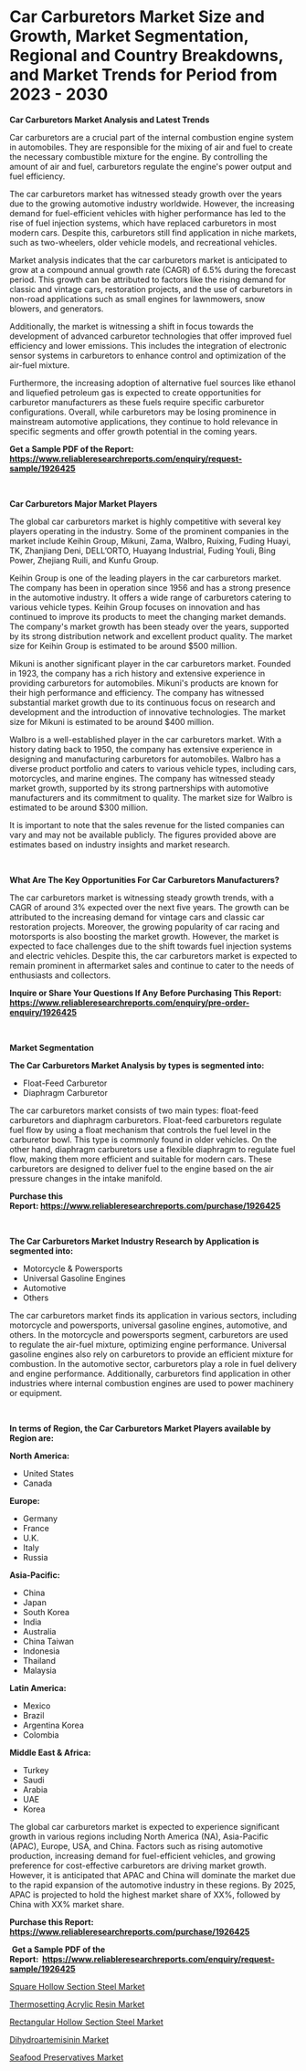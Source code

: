 <p><h1>Car Carburetors Market Size and Growth, Market Segmentation, Regional and Country Breakdowns, and Market Trends for Period from 2023 -  2030</h1></p><p><strong>Car Carburetors Market Analysis and Latest Trends</strong></p>
<p><p>Car carburetors are a crucial part of the internal combustion engine system in automobiles. They are responsible for the mixing of air and fuel to create the necessary combustible mixture for the engine. By controlling the amount of air and fuel, carburetors regulate the engine's power output and fuel efficiency.</p><p>The car carburetors market has witnessed steady growth over the years due to the growing automotive industry worldwide. However, the increasing demand for fuel-efficient vehicles with higher performance has led to the rise of fuel injection systems, which have replaced carburetors in most modern cars. Despite this, carburetors still find application in niche markets, such as two-wheelers, older vehicle models, and recreational vehicles.</p><p>Market analysis indicates that the car carburetors market is anticipated to grow at a compound annual growth rate (CAGR) of 6.5% during the forecast period. This growth can be attributed to factors like the rising demand for classic and vintage cars, restoration projects, and the use of carburetors in non-road applications such as small engines for lawnmowers, snow blowers, and generators.</p><p>Additionally, the market is witnessing a shift in focus towards the development of advanced carburetor technologies that offer improved fuel efficiency and lower emissions. This includes the integration of electronic sensor systems in carburetors to enhance control and optimization of the air-fuel mixture.</p><p>Furthermore, the increasing adoption of alternative fuel sources like ethanol and liquefied petroleum gas is expected to create opportunities for carburetor manufacturers as these fuels require specific carburetor configurations. Overall, while carburetors may be losing prominence in mainstream automotive applications, they continue to hold relevance in specific segments and offer growth potential in the coming years.</p></p>
<p><strong>Get a Sample PDF of the Report:&nbsp; <a href="https://www.reliableresearchreports.com/enquiry/request-sample/1926425">https://www.reliableresearchreports.com/enquiry/request-sample/1926425</a></strong></p>
<p>&nbsp;</p>
<p><strong>Car Carburetors Major Market Players</strong></p>
<p><p>The global car carburetors market is highly competitive with several key players operating in the industry. Some of the prominent companies in the market include Keihin Group, Mikuni, Zama, Walbro, Ruixing, Fuding Huayi, TK, Zhanjiang Deni, DELL’ORTO, Huayang Industrial, Fuding Youli, Bing Power, Zhejiang Ruili, and Kunfu Group.</p><p>Keihin Group is one of the leading players in the car carburetors market. The company has been in operation since 1956 and has a strong presence in the automotive industry. It offers a wide range of carburetors catering to various vehicle types. Keihin Group focuses on innovation and has continued to improve its products to meet the changing market demands. The company's market growth has been steady over the years, supported by its strong distribution network and excellent product quality. The market size for Keihin Group is estimated to be around $500 million.</p><p>Mikuni is another significant player in the car carburetors market. Founded in 1923, the company has a rich history and extensive experience in providing carburetors for automobiles. Mikuni's products are known for their high performance and efficiency. The company has witnessed substantial market growth due to its continuous focus on research and development and the introduction of innovative technologies. The market size for Mikuni is estimated to be around $400 million.</p><p>Walbro is a well-established player in the car carburetors market. With a history dating back to 1950, the company has extensive experience in designing and manufacturing carburetors for automobiles. Walbro has a diverse product portfolio and caters to various vehicle types, including cars, motorcycles, and marine engines. The company has witnessed steady market growth, supported by its strong partnerships with automotive manufacturers and its commitment to quality. The market size for Walbro is estimated to be around $300 million.</p><p>It is important to note that the sales revenue for the listed companies can vary and may not be available publicly. The figures provided above are estimates based on industry insights and market research.</p></p>
<p>&nbsp;</p>
<p><strong>What Are The Key Opportunities For Car Carburetors Manufacturers?</strong></p>
<p><p>The car carburetors market is witnessing steady growth trends, with a CAGR of around 3% expected over the next five years. The growth can be attributed to the increasing demand for vintage cars and classic car restoration projects. Moreover, the growing popularity of car racing and motorsports is also boosting the market growth. However, the market is expected to face challenges due to the shift towards fuel injection systems and electric vehicles. Despite this, the car carburetors market is expected to remain prominent in aftermarket sales and continue to cater to the needs of enthusiasts and collectors.</p></p>
<p><strong>Inquire or Share Your Questions If Any Before Purchasing This Report: <a href="https://www.reliableresearchreports.com/enquiry/pre-order-enquiry/1926425">https://www.reliableresearchreports.com/enquiry/pre-order-enquiry/1926425</a></strong></p>
<p>&nbsp;</p>
<p><strong>Market Segmentation</strong></p>
<p><strong>The Car Carburetors Market Analysis by types is segmented into:</strong></p>
<p><ul><li>Float-Feed Carburetor</li><li>Diaphragm Carburetor</li></ul></p>
<p><p>The car carburetors market consists of two main types: float-feed carburetors and diaphragm carburetors. Float-feed carburetors regulate fuel flow by using a float mechanism that controls the fuel level in the carburetor bowl. This type is commonly found in older vehicles. On the other hand, diaphragm carburetors use a flexible diaphragm to regulate fuel flow, making them more efficient and suitable for modern cars. These carburetors are designed to deliver fuel to the engine based on the air pressure changes in the intake manifold.</p></p>
<p><strong>Purchase this Report:&nbsp;<a href="https://www.reliableresearchreports.com/purchase/1926425">https://www.reliableresearchreports.com/purchase/1926425</a></strong></p>
<p>&nbsp;</p>
<p><strong>The Car Carburetors Market Industry Research by Application is segmented into:</strong></p>
<p><ul><li>Motorcycle & Powersports</li><li>Universal Gasoline Engines</li><li>Automotive</li><li>Others</li></ul></p>
<p><p>The car carburetors market finds its application in various sectors, including motorcycle and powersports, universal gasoline engines, automotive, and others. In the motorcycle and powersports segment, carburetors are used to regulate the air-fuel mixture, optimizing engine performance. Universal gasoline engines also rely on carburetors to provide an efficient mixture for combustion. In the automotive sector, carburetors play a role in fuel delivery and engine performance. Additionally, carburetors find application in other industries where internal combustion engines are used to power machinery or equipment.</p></p>
<p>&nbsp;</p>
<p><strong>In terms of Region, the Car Carburetors Market Players available by Region are:</strong></p>
<p>
    <p> <strong> North America: </strong>
        <ul>
            <li>United States</li>
            <li>Canada</li>
        </ul>
        </p> 
    <p> <strong> Europe: </strong>
        <ul>
            <li>Germany</li>
            <li>France</li>
            <li>U.K.</li>
            <li>Italy</li>
            <li>Russia</li>
        </ul>
        </p> 
    <p> <strong> Asia-Pacific: </strong>
        <ul>
            <li>China</li>
            <li>Japan</li>
            <li>South Korea</li>
            <li>India</li>
            <li>Australia</li>
            <li>China Taiwan</li>
            <li>Indonesia</li>
            <li>Thailand</li>
            <li>Malaysia</li>
        </ul>
        </p> 
    <p> <strong> Latin America: </strong>
        <ul>
            <li>Mexico</li>
            <li>Brazil</li>
            <li>Argentina Korea</li>
            <li>Colombia</li>
        </ul>
        </p> 
    <p> <strong> Middle East & Africa: </strong>
        <ul>
            <li>Turkey</li>
            <li>Saudi</li>
            <li>Arabia</li>
            <li>UAE</li>
            <li>Korea</li>
        </ul>
    </p>
    </p>
<p><p>The global car carburetors market is expected to experience significant growth in various regions including North America (NA), Asia-Pacific (APAC), Europe, USA, and China. Factors such as rising automotive production, increasing demand for fuel-efficient vehicles, and growing preference for cost-effective carburetors are driving market growth. However, it is anticipated that APAC and China will dominate the market due to the rapid expansion of the automotive industry in these regions. By 2025, APAC is projected to hold the highest market share of XX%, followed by China with XX% market share.</p></p>
<p><strong>Purchase this Report: <a href="https://www.reliableresearchreports.com/purchase/1926425">https://www.reliableresearchreports.com/purchase/1926425</a></strong></p>
<p>&nbsp;<strong>Get a Sample PDF of the Report:&nbsp;&nbsp;<a href="https://www.reliableresearchreports.com/enquiry/request-sample/1926425">https://www.reliableresearchreports.com/enquiry/request-sample/1926425</a></strong></p>
<p><strong></strong></p>
<p><p><a href="https://medium.com/@samirmayert107/square-hollow-section-steel-market-share-evolution-and-market-growth-trends-2023-2030-671bb7f4bc37">Square Hollow Section Steel Market</a></p><p><a href="https://medium.com/@eltaroberts2662/thermosetting-acrylic-resin-market-research-report-its-history-and-forecast-2023-to-2030-84e22d7ae5ec">Thermosetting Acrylic Resin Market</a></p><p><a href="https://medium.com/@ransomjohns101/rectangular-hollow-section-steel-market-size-cagr-trends-2024-2030-1892cbf63f36">Rectangular Hollow Section Steel Market</a></p><p><a href="https://medium.com/@lottierunte2662/dihydroartemisinin-market-trends-forecast-and-competitive-analysis-to-2030-305aa0641fb6">Dihydroartemisinin Market</a></p><p><a href="https://medium.com/@soloncarter2662/seafood-preservatives-market-size-and-market-trends-complete-industry-overview-2023-to-2030-8226a3e6aa4b">Seafood Preservatives Market</a></p></p>